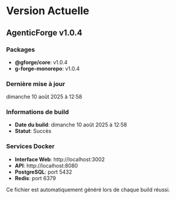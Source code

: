 # Version Actuelle

## AgenticForge v1.0.4

### Packages
- **@gforge/core**: v1.0.4
- **g-forge-monorepo**: v1.0.4

### Dernière mise à jour
dimanche 10 août 2025 à 12:58

### Informations de build
- **Date du build**: dimanche 10 août 2025 à 12:58
- **Statut**: Succès

### Services Docker
- **Interface Web**: http://localhost:3002
- **API**: http://localhost:8080
- **PostgreSQL**: port 5432
- **Redis**: port 6379

Ce fichier est automatiquement généré lors de chaque build réussi.